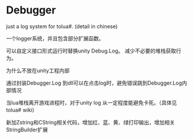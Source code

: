 # Debugger

just a log system for tolua#. (detail in chinese)

一个logger系统，并且包含部分扩展函数。

可以自定义接口形式运行时替换unity Debug.Log。 减少不必要的堆栈获取行为。

为什么不放在unity工程内部

通过封装Debugger.Log 到dll可以在点击log时，避免错误跳到Debugger.Log内部情况

当lua堆栈离开游戏进程时，对于unity log 从一定程度能避免卡死。（具体见tolua# wiki）

新加Zstring和CString相关代码，增加红、蓝、黄、绿打印输出，增加相关StringBuilder扩展

